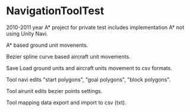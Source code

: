 # NavigationToolTest

2010-2011 year A* project for private test includes implementation A* not using Unity Navi.

A* based ground unit movenents.

Bezier spline curve based aircraft unit movements.

Save Load ground units and aircraft units movement to csv formats.

Tool navi edits "start polygons", "goal polygons", "block polygons". 

Tool airunit edits bezier points settings.

Tool mapping data export and import to csv (txt).
